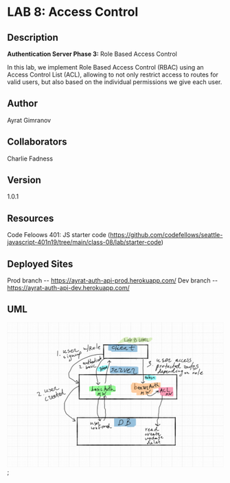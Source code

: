 # LAB 8: Access Control

## Description

**Authentication Server Phase 3:** Role Based Access Control

In this lab, we implement Role Based Access Control (RBAC) using an Access Control List (ACL), allowing to not only restrict access to routes for valid users, but also based on the individual permissions we give each user.

## Author

Ayrat Gimranov

## Collaborators

Charlie Fadness

## Version

1.0.1

## Resources

Code Feloows 401: JS starter code (https://github.com/codefellows/seattle-javascript-401n19/tree/main/class-08/lab/starter-code)

## Deployed Sites

Prod branch -- https://ayrat-auth-api-prod.herokuapp.com/
Dev branch -- https://ayrat-auth-api-dev.herokuapp.com/

## UML

![lab8](./img/lab8UML.png);
